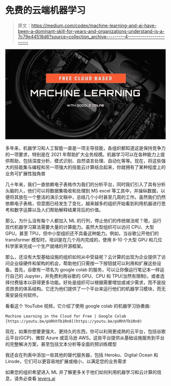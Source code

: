 # 免费的云端机器学习

> 原文：<https://medium.com/codex/machine-learning-and-ai-have-been-a-dominant-skill-for-years-and-organizations-understand-is-a-7c79e44518d6?source=collection_archive---------4----------------------->

![](img/21c04010969b54b88849d13ce8c0f4a1.png)

多年来，机器学习和人工智能一直是一项主导技能，各组织都知道这是保持竞争力的一项要求，特别是在 2021 年帮助扩大业务规模。机器学习可以在各种能力上提供帮助，包括深度分析、模式识别、自然语言处理、自动化等等。现在，将这些强大的技能集与编程和另一项强大的技能云计算结合起来，你就拥有了某种程度上的业务可扩展性独角兽

几十年来，我们一直依赖电子表格作为我们的分析平台，同时我们引入了具有分析头脑的人，他们可以将数据集吸收和处理到 MS excel 等工具中，并操纵数据，以便将其放在一个整洁的演示文稿中，总结几个小时甚至几周的工作。虽然我们仍然依赖电子表格，但意图已经发生了变化，越来越多的组织开始看到利用机器进行思考和数字运算以及人们帮助解释结果背后的价值。

那么，为什么没有每个人都加入 ML 的行列，停止他们的传统做法呢？嗯，运行现代机器学习算法需要大量的计算能力。虽然大型组织可以访问 CPU、大型 GPU，甚至 TPU，但中小型组织还不具备这种能力。例如，当谷歌公开他们的 transformer 模型时，培训是在几个月内完成的，使用 8-10 个大型 GPU 和几位科学家来完成一个生产就绪的开源框架。

那么，还没有大型基础设施的组织如何从中受益呢？云计算的出现为企业提供了访问企业级硬件和架构的机会，帮助他们只需按一下按钮就可以利用和扩展这些设备。首先，谷歌有一项名为 google colab 的服务，可以让你像运行笔记本一样运行自己的 Jupyter，并免费利用谷歌的 GPU、CPU 和 TPU(当然有限制)，或者选择付费版本以获得更多功能。好处是组织可以根据需要增加或减少需求，而不是投资昂贵的体系结构。它还为他们提供了一个平台来运行他们的机器学习模块，而无需安装任何软件。

看看这个 YouTube 视频，它介绍了使用 google colab 的机器学习协奏曲:

```
Machine Learning in the Cloud for Free | Google Colab [https://youtu.be/pURhhTb1Rn0](https://youtu.be/pURhhTb1Rn0)
```

现在，如果你想要更强大、更持久的东西，你可以利用更成熟的云平台，包括谷歌云平台(GCP)、微软 Azure 或亚马逊 AWS。这些平台提供从基础设施服务到平台的完整解决方案，甚至包括文本分析等全面的预训练模型

我还会在列表中添加一些其他的替代服务器，包括 Heroku、Digital Ocean 和 Linode，它们可以更容易地扩展或缩小，以满足您的业务需求

如果您的组织希望进入 ML 并了解更多关于他们如何利用机器学习和云计算的信息，请务必查看 [levers.ai](http://Levers.ai)